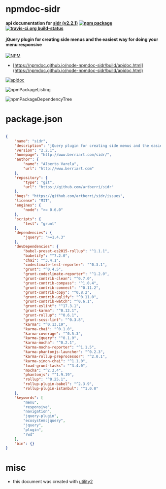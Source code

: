 # npmdoc-sidr

#### api documentation for  [sidr (v2.2.1)](http://www.berriart.com/sidr/)  [![npm package](https://img.shields.io/npm/v/npmdoc-sidr.svg?style=flat-square)](https://www.npmjs.org/package/npmdoc-sidr) [![travis-ci.org build-status](https://api.travis-ci.org/npmdoc/node-npmdoc-sidr.svg)](https://travis-ci.org/npmdoc/node-npmdoc-sidr)

#### jQuery plugin for creating side menus and the easiest way for doing your menu responsive

[![NPM](https://nodei.co/npm/sidr.png?downloads=true&downloadRank=true&stars=true)](https://www.npmjs.com/package/sidr)

- [https://npmdoc.github.io/node-npmdoc-sidr/build/apidoc.html](https://npmdoc.github.io/node-npmdoc-sidr/build/apidoc.html)

[![apidoc](https://npmdoc.github.io/node-npmdoc-sidr/build/screenCapture.buildCi.browser.%252Ftmp%252Fbuild%252Fapidoc.html.png)](https://npmdoc.github.io/node-npmdoc-sidr/build/apidoc.html)

![npmPackageListing](https://npmdoc.github.io/node-npmdoc-sidr/build/screenCapture.npmPackageListing.svg)

![npmPackageDependencyTree](https://npmdoc.github.io/node-npmdoc-sidr/build/screenCapture.npmPackageDependencyTree.svg)



# package.json

```json

{
    "name": "sidr",
    "description": "jQuery plugin for creating side menus and the easiest way for doing your menu responsive",
    "version": "2.2.1",
    "homepage": "http://www.berriart.com/sidr/",
    "author": {
        "name": "Alberto Varela",
        "url": "http://www.berriart.com"
    },
    "repository": {
        "type": "git",
        "url": "https://github.com/artberri/sidr"
    },
    "bugs": "https://github.com/artberri/sidr/issues",
    "license": "MIT",
    "engines": {
        "node": ">= 0.6.0"
    },
    "scripts": {
        "test": "grunt"
    },
    "dependencies": {
        "jquery": ">=1.4.3"
    },
    "devDependencies": {
        "babel-preset-es2015-rollup": "^1.1.1",
        "babelify": "^7.2.0",
        "chai": "^3.4.1",
        "codeclimate-test-reporter": "^0.3.1",
        "grunt": "^0.4.5",
        "grunt-codeclimate-reporter": "^1.2.0",
        "grunt-contrib-clean": "^0.7.0",
        "grunt-contrib-compass": "^1.0.4",
        "grunt-contrib-connect": "^0.11.2",
        "grunt-contrib-copy": "^0.8.2",
        "grunt-contrib-uglify": "^0.11.0",
        "grunt-contrib-watch": "^0.6.1",
        "grunt-eslint": "^17.3.1",
        "grunt-karma": "^0.12.1",
        "grunt-rollup": "^0.6.1",
        "grunt-scss-lint": "^0.3.8",
        "karma": "^0.13.19",
        "karma-chai": "^0.1.0",
        "karma-coverage": "^0.5.3",
        "karma-jquery": "^0.1.0",
        "karma-mocha": "^0.2.1",
        "karma-mocha-reporter": "^1.1.5",
        "karma-phantomjs-launcher": "^0.2.3",
        "karma-rollup-preprocessor": "^2.0.1",
        "karma-sinon-chai": "^1.1.0",
        "load-grunt-tasks": "^3.4.0",
        "mocha": "^2.3.4",
        "phantomjs": "^1.9.19",
        "rollup": "^0.25.1",
        "rollup-plugin-babel": "^2.3.9",
        "rollup-plugin-istanbul": "^1.0.0"
    },
    "keywords": [
        "menu",
        "responsive",
        "navigation",
        "jquery-plugin",
        "ecosystem:jquery",
        "jquery",
        "plugin",
        "rwd"
    ],
    "bin": {}
}
```



# misc
- this document was created with [utility2](https://github.com/kaizhu256/node-utility2)
